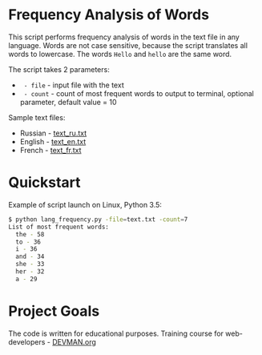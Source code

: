 # Frequency Analysis of Words

This script performs frequency analysis of words in the text file in any language. Words are not case sensitive, because the script translates all words to lowercase. The words `Hello` and `hello` are the same word.

The script takes 2 parameters:
+ ` - file` - input file with the text
+ ` - count` - сount of most frequent words to output to terminal, optional parameter, default value = 10

Sample text files:
+ Russian - [text_ru.txt](http://rgho.st/private/6Rt6yCrSm/e7bc678e2b5d03071c479cd7f6ebad5b)
+ English - [text_en.txt](http://rgho.st/private/67XLrChC5/a05850549b5a617ec6226b0ac3706119)
+ French - [text_fr.txt](http://rgho.st/private/6xjr98KPn/18baab36bacf761b3f3431b5d55f860e)

# Quickstart

Example of script launch on Linux, Python 3.5:

```bash
$ python lang_frequency.py -file=text.txt -count=7
List of most frequent words:
  the - 58
  to - 36
  i - 36
  and - 34
  she - 33
  her - 32
  a - 29
```


# Project Goals

The code is written for educational purposes. Training course for web-developers - [DEVMAN.org](https://devman.org)
